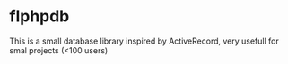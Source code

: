 # flphpdb
This is a small database library inspired by ActiveRecord, very usefull for smal projects (&lt;100 users)

